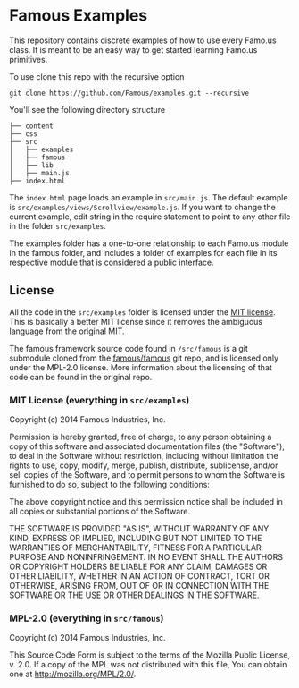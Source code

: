 Famous Examples
===============

This repository contains discrete examples of how to use every Famo.us class. It is meant to be an easy way to get started learning Famo.us primitives.

To use clone this repo with the recursive option

    git clone https://github.com/Famous/examples.git --recursive

You'll see the following directory structure

```
├── content
├── css
├── src
│   ├── examples
│   ├── famous
│   ├── lib
│   ├── main.js
├── index.html
```

The `index.html` page loads an example in `src/main.js`. The default example is `src/examples/views/Scrollview/example.js`. If you want to change the current example, edit string in the require statement to point to any other file in the folder `src/examples`.

The examples folder has a one-to-one relationship to each Famo.us module in the famous folder, and includes a folder of examples for each file in its respective module that is considered a public interface.


## License

All the code in the `src/examples` folder is licensed under the [MIT license][mit-license]. This is basically a better MIT license since it removes the ambiguous language from the original MIT.

The famous framework source code found in `/src/famous` is a git submodule cloned from the [famous/famous][famous-repo] git repo, and is licensed only under the MPL-2.0 license. More information about the licensing of that code can be found in the original repo.


### MIT License (everything in `src/examples`)

Copyright (c) 2014 Famous Industries, Inc.
 
Permission is hereby granted, free of charge, to any person obtaining a copy of this software and associated documentation files (the "Software"), to deal in the Software without restriction, including without limitation the rights to use, copy, modify, merge, publish, distribute, sublicense, and/or sell copies of the Software, and to permit persons to whom the Software is furnished to do so, subject to the following conditions:

The above copyright notice and this permission notice shall be included in all copies or substantial portions of the Software.

THE SOFTWARE IS PROVIDED "AS IS", WITHOUT WARRANTY OF ANY KIND, EXPRESS OR IMPLIED, INCLUDING BUT NOT LIMITED TO THE WARRANTIES OF MERCHANTABILITY, FITNESS FOR A PARTICULAR PURPOSE AND NONINFRINGEMENT. IN NO EVENT SHALL THE AUTHORS OR COPYRIGHT HOLDERS BE LIABLE FOR ANY CLAIM, DAMAGES OR OTHER LIABILITY, WHETHER IN AN ACTION OF CONTRACT, TORT OR OTHERWISE, ARISING FROM, OUT OF OR IN CONNECTION WITH THE SOFTWARE OR THE USE OR OTHER DEALINGS IN THE SOFTWARE.


### MPL-2.0 (everything in `src/famous`)

Copyright (c) 2014 Famous Industries, Inc.

This Source Code Form is subject to the terms of the Mozilla Public License, v. 2.0. If a copy of the MPL was not distributed with this file, You can obtain one at http://mozilla.org/MPL/2.0/.


[famous-repo]: https://github.com/famous/famous
[mit-license]: https://spdx.org/licenses/MIT#licenseText

